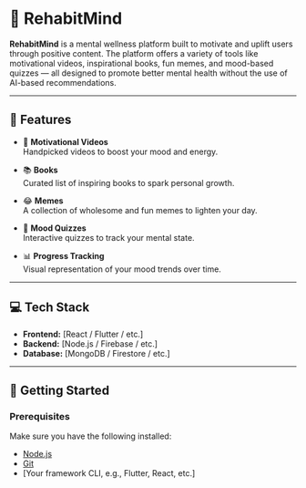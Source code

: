 # 🧠 RehabitMind

**RehabitMind** is a mental wellness platform built to motivate and uplift users through positive content. The platform offers a variety of tools like motivational videos, inspirational books, fun memes, and mood-based quizzes — all designed to promote better mental health without the use of AI-based recommendations.

---

## 🌟 Features

- 🎥 **Motivational Videos**  
  Handpicked videos to boost your mood and energy.

- 📚 **Books**  
  Curated list of inspiring books to spark personal growth.

- 😂 **Memes**  
  A collection of wholesome and fun memes to lighten your day.

- 🧠 **Mood Quizzes**  
  Interactive quizzes to track your mental state.

- 📊 **Progress Tracking**  
  Visual representation of your mood trends over time.

---

## 💻 Tech Stack

- **Frontend:** [React / Flutter / etc.]  
- **Backend:** [Node.js / Firebase / etc.]  
- **Database:** [MongoDB / Firestore / etc.]

---

## 🚀 Getting Started

### Prerequisites

Make sure you have the following installed:
- [Node.js](https://nodejs.org/)
- [Git](https://git-scm.com/)
- [Your framework CLI, e.g., Flutter, React, etc.]
